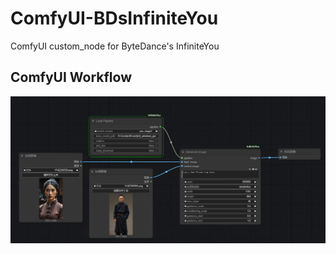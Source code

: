 # ComfyUI-BDsInfiniteYou
ComfyUI custom_node for ByteDance's InfiniteYou

## ComfyUI Workflow
![image](assets/workflow.png)

